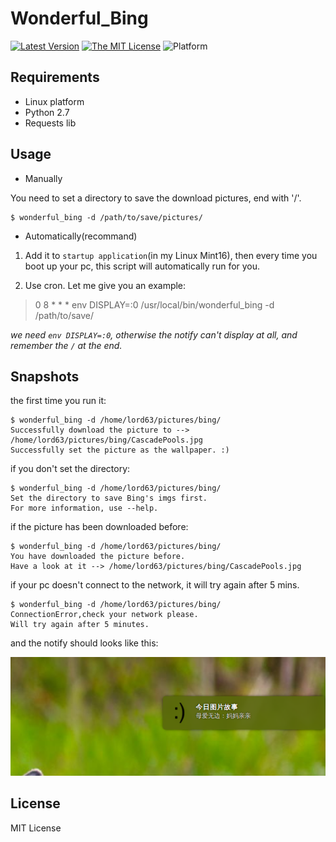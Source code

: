 # Wonderful_Bing

[![Latest Version][1]][2]
[![The MIT License][3]][4]
![Platform][5]


## Requirements


* Linux platform
* Python 2.7
* Requests lib


## Usage

* Manually

You need to set a directory to save the download pictures, end with '/'.

    $ wonderful_bing -d /path/to/save/pictures/

* Automatically(recommand)

1. Add it to `startup application`(in my Linux Mint16), then every time you boot 
up your pc, this script will automatically run for you.

2. Use cron. Let me give you an example:

> 0 8 * * * env DISPLAY=:0 /usr/local/bin/wonderful_bing -d /path/to/save/

*we need `env DISPLAY=:0`, otherwise the notify can't display at all, and remember
the `/` at the end.*

## Snapshots

the first time you run it:

    $ wonderful_bing -d /home/lord63/pictures/bing/
    Successfully download the picture to --> /home/lord63/pictures/bing/CascadePools.jpg
    Successfully set the picture as the wallpaper. :)

if you don't set the directory:

    $ wonderful_bing -d /home/lord63/pictures/bing/
    Set the directory to save Bing's imgs first.
    For more information, use --help.


if the picture has been downloaded before:

    $ wonderful_bing -d /home/lord63/pictures/bing/
    You have downloaded the picture before.
    Have a look at it --> /home/lord63/pictures/bing/CascadePools.jpg

if your pc doesn't connect to the network, it will try again after 5 mins.

    $ wonderful_bing -d /home/lord63/pictures/bing/
    ConnectionError,check your network please.
    Will try again after 5 minutes.

and the notify should looks like this:

![](./wonderful_bing/img/notify.png)


## License

MIT License


[1]: http://img.shields.io/pypi/v/wonderful_bing.svg
[2]: https://pypi.python.org/pypi/wonderful_bing
[3]: http://img.shields.io/badge/license-MIT-yellow.svg
[4]: https://github.com/lord63/wonderful_bing/blob/master/LICENSE
[5]: http://img.shields.io/badge/Platform-Linux-orange.svg
